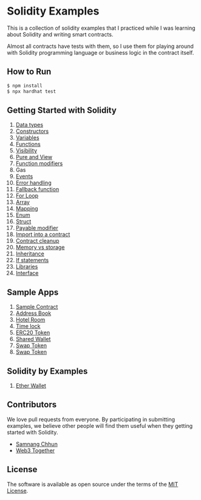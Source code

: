 # Solidity Examples

This is a collection of solidity examples that I practiced while I was learning about Solidity and writing smart contracts.

Almost all contracts have tests with them, so I use them for playing around with Solidity programming language or business logic in the contract itself.

## How to Run

```sh
$ npm install
$ npx hardhat test
```

## Getting Started with Solidity

1. [Data types](contracts/getting_started_with_solidity/01_data_types/)
2. [Constructors](contracts/getting_started_with_solidity/02_constructors/)
3. [Variables](contracts/getting_started_with_solidity/03_variables/)
4. [Functions](contracts/getting_started_with_solidity/04_functions/)
5. [Visibility](contracts/getting_started_with_solidity/05_visibility/)
6. [Pure and View](contracts/getting_started_with_solidity/06_pure_and_view_functions/)
7. [Function modifiers](contracts/getting_started_with_solidity/07_function_modifiers/)
8. Gas
9. [Events](contracts/getting_started_with_solidity/09_events/)
10. [Error handling](contracts/getting_started_with_solidity/10_error_handling/)
11. [Fallback function](contracts/getting_started_with_solidity/11_fallback_function/)
12. [For Loop](contracts/getting_started_with_solidity/12_for_loop/)
13. [Array](contracts/getting_started_with_solidity/13_array/)
14. [Mapping](contracts/getting_started_with_solidity/14_mapping/)
15. [Enum](contracts/getting_started_with_solidity/15_enum/)
16. [Struct](contracts/getting_started_with_solidity/16_struct/)
17. [Payable modifier](contracts/getting_started_with_solidity/17_payable_modifier/)
18. [Import into a contract](contracts/getting_started_with_solidity/18_imports/)
19. [Contract cleanup](contracts/getting_started_with_solidity/19_contract_cleanup/)
20. [Memory vs storage](contracts/getting_started_with_solidity/20_memory_and_storage/)
21. [Inheritance](contracts/getting_started_with_solidity/21_inheritance/)
22. [If statements](contracts/getting_started_with_solidity/22_if_statement/)
23. [Libraries](contracts/getting_started_with_solidity/23_libraries/)
24. [Interface](contracts/getting_started_with_solidity/24_interface/)

## Sample Apps
1. [Sample Contract](contracts/sample_apps/01_sample_contract/)
2. [Address Book](contracts/sample_apps/02_address_book/)
3. [Hotel Room](contracts/sample_apps/03_hotel/)
4. [Time lock](contracts/sample_apps/04_time_lock/)
5. [ERC20 Token](contracts/sample_apps/05_ERC20_token/)
5. [Shared Wallet](contracts/sample_apps/06_shared_wallet/)
5. [Swap Token](contracts/sample_apps/07_token_swap/)
5. [Swap Token](contracts/sample_apps/08_eth_game/)

## Solidity by Examples
1. [Ether Wallet](contracts/solidity_by_examples/01_ether_wallet/)

## Contributors

We love pull requests from everyone. By participating in submitting examples, we believe other people will find them useful when they getting started with Solidity.

* [Samnang Chhun](https://twitter.com/samnangchhun)
* [Web3 Together](https://twitter.com/web3together)

## License

The software is available as open source under the terms of the [MIT License](http://opensource.org/licenses/MIT).
